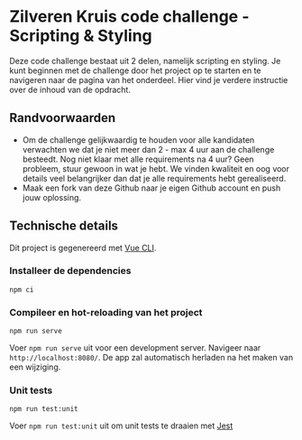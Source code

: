 # Zilveren Kruis code challenge - Scripting & Styling
Deze code challenge bestaat uit 2 delen, namelijk scripting en styling. Je kunt beginnen met de challenge door het project op te starten en te navigeren naar de pagina
van het onderdeel. Hier vind je verdere instructie over de inhoud van de opdracht.

## Randvoorwaarden
- Om de challenge gelijkwaardig te houden voor alle kandidaten verwachten we dat je niet meer dan 2 - max 4 uur aan de challenge besteedt. Nog niet klaar met alle requirements na 4 uur? Geen probleem, stuur gewoon in wat je hebt. We vinden kwaliteit en oog voor details veel belangrijker dan dat je alle requirements hebt gerealiseerd.
- Maak een fork van deze Github naar je eigen Github account en push jouw oplossing.

## Technische details

Dit project is gegenereerd met [Vue CLI](https://github.com/vuejs/vue-cli).

### Installeer de dependencies
```
npm ci
```

### Compileer en hot-reloading van het project
```
npm run serve
```
Voer `npm run serve` uit voor een development server. Navigeer naar `http://localhost:8080/`. De app zal automatisch herladen na het maken van een wijziging.

### Unit tests
```
npm run test:unit
```
Voer `npm run test:unit` uit om unit tests te draaien met [Jest](https://jestjs.io/)
